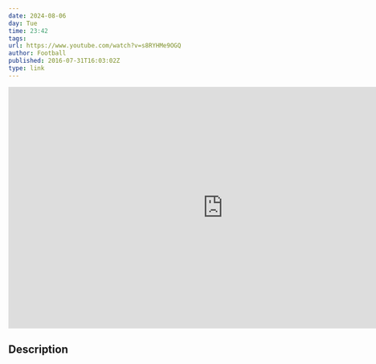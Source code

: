 ```yaml
---
date: 2024-08-06
day: Tue
time: 23:42
tags:
url: https://www.youtube.com/watch?v=s8RYHMe9OGQ
author: Football
published: 2016-07-31T16:03:02Z
type: link
---
```


<iframe width="854" height="480" src="https://www.youtube.com/embed/s8RYHMe9OGQ" frameborder="0" allowfullscreen></iframe>

## Description

